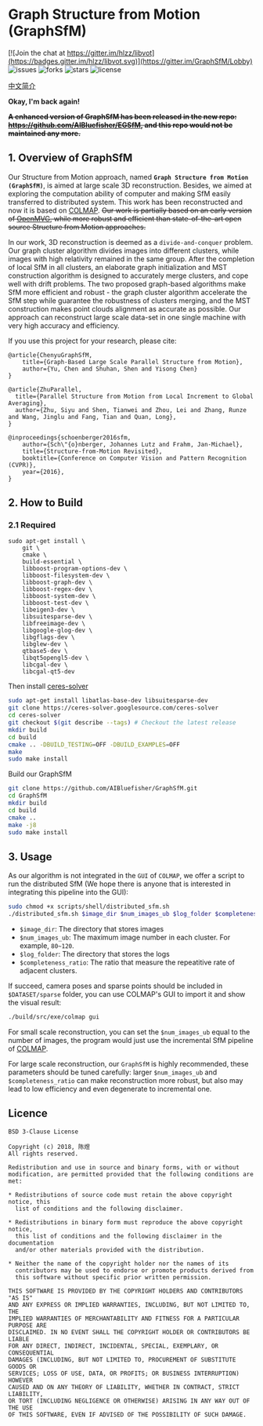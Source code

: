 # Graph Structure from Motion (GraphSfM)
[![Join the chat at https://gitter.im/hlzz/libvot](https://badges.gitter.im/hlzz/libvot.svg)](https://gitter.im/GraphSfM/Lobby)
![issues](https://img.shields.io/github/issues/AIBluefisher/GraphSfM.svg)
![forks](https://img.shields.io/github/forks/AIBluefisher/GraphSfM.svg)
![stars](https://img.shields.io/github/stars/AIBluefisher/GraphSfM.svg)
![license](https://img.shields.io/github/license/AIBluefisher/GraphSfM.svg)

[中文简介](./docs/README_ch.md)

**Okay, I'm back again!**

~~**A enhanced version of GraphSfM has been released in the new repo: https://github.com/AIBluefisher/EGSfM, and this repo
would not be maintained any more.**~~

## 1. Overview of GraphSfM
Our Structure from Motion approach, named **`Graph Structure from Motion (GraphSfM)`**, is aimed at large scale 3D reconstruction. Besides, we aimed at exploring the computation ability of computer and making SfM easily transferred to distributed system. This work has been reconstructed and now it is based on [COLMAP](https://github.com/colmap/colmap). ~~Our work is partially based on an early version of [OpenMVG](https://github.com/openMVG/openMVG), while more robust and efficient than state-of-the-art open source Structure from Motion approaches.~~

In our work, 3D reconstruction is deemed as a ```divide-and-conquer``` problem. Our graph cluster algorithm divides images into different clusters, while images with high relativity remained in the same group. After the completion of local SfM in all clusters, an elaborate graph initialization and MST construction algorithm is designed to accurately merge clusters, and cope well with drift problems. The two proposed graph-based algorithms make SfM more efficient and robust - the graph cluster algorithm accelerate the SfM step while guarantee the robustness of clusters merging, and the MST construction makes point clouds alignment as accurate as possible. Our approach can reconstruct large scale data-set in one single machine with very high accuracy and efficiency.

If you use this project for your research, please cite:
```
@article{ChenyuGraphSfM,
    title={Graph-Based Large Scale Parallel Structure from Motion},
    author={Yu, Chen and Shuhan, Shen and Yisong Chen}
}

@article{ZhuParallel,
  title={Parallel Structure from Motion from Local Increment to Global Averaging},
  author={Zhu, Siyu and Shen, Tianwei and Zhou, Lei and Zhang, Runze and Wang, Jinglu and Fang, Tian and Quan, Long},
}

@inproceedings{schoenberger2016sfm,
    author={Sch\"{o}nberger, Johannes Lutz and Frahm, Jan-Michael},
    title={Structure-from-Motion Revisited},
    booktitle={Conference on Computer Vision and Pattern Recognition (CVPR)},
    year={2016},
}
```

## 2. How to Build

### 2.1 Required

```
sudo apt-get install \
    git \
    cmake \
    build-essential \
    libboost-program-options-dev \
    libboost-filesystem-dev \
    libboost-graph-dev \
    libboost-regex-dev \
    libboost-system-dev \
    libboost-test-dev \
    libeigen3-dev \
    libsuitesparse-dev \
    libfreeimage-dev \
    libgoogle-glog-dev \
    libgflags-dev \
    libglew-dev \
    qtbase5-dev \
    libqt5opengl5-dev \
    libcgal-dev \
    libcgal-qt5-dev
```

Then install [ceres-solver]()
```sh
sudo apt-get install libatlas-base-dev libsuitesparse-dev
git clone https://ceres-solver.googlesource.com/ceres-solver
cd ceres-solver
git checkout $(git describe --tags) # Checkout the latest release
mkdir build
cd build
cmake .. -DBUILD_TESTING=OFF -DBUILD_EXAMPLES=OFF
make
sudo make install
```

Build our GraphSfM
```sh
git clone https://github.com/AIBluefisher/GraphSfM.git
cd GraphSfM
mkdir build
cd build
cmake ..
make -j8
sudo make install
```

## 3. Usage

As our algorithm is not integrated in the `GUI` of `COLMAP`, we offer a script to run the 
distributed SfM (We hope there is anyone that is interested in integrating this pipeline into the GUI):
```sh
sudo chmod +x scripts/shell/distributed_sfm.sh
./distributed_sfm.sh $image_dir $num_images_ub $log_folder $completeness_ratio
```
- ```$image_dir```:   The directory that stores images
- ```$num_images_ub```: The maximum image number in each cluster. For example, ```80~120```.
- ```$log_folder```:  The directory that stores the logs
- ```$completeness_ratio```: The ratio that measure the repeatitive rate of adjacent clusters.

If succeed, camera poses and sparse points should be included in `$DATASET/sparse` folder, you can use COLMAP's GUI to 
import it and show the visual result:
```sh
./build/src/exe/colmap gui
```
For small scale reconstruction, you can set the `$num_images_ub` equal to the number of images, the program would just use the incremental SfM pipeline of [COLMAP](https://github.com/colmap/colmap).

For large scale reconstruction, our `GraphSfM` is highly recommended, these parameters should be tuned carefully: larger `$num_images_ub` and `$completeness_ratio` can make reconstruction more robust, but also may lead to low efficiency and even degenerate to incremental one.

## Licence

```
BSD 3-Clause License

Copyright (c) 2018, 陈煜
All rights reserved.

Redistribution and use in source and binary forms, with or without
modification, are permitted provided that the following conditions are met:

* Redistributions of source code must retain the above copyright notice, this
  list of conditions and the following disclaimer.

* Redistributions in binary form must reproduce the above copyright notice,
  this list of conditions and the following disclaimer in the documentation
  and/or other materials provided with the distribution.

* Neither the name of the copyright holder nor the names of its
  contributors may be used to endorse or promote products derived from
  this software without specific prior written permission.

THIS SOFTWARE IS PROVIDED BY THE COPYRIGHT HOLDERS AND CONTRIBUTORS "AS IS"
AND ANY EXPRESS OR IMPLIED WARRANTIES, INCLUDING, BUT NOT LIMITED TO, THE
IMPLIED WARRANTIES OF MERCHANTABILITY AND FITNESS FOR A PARTICULAR PURPOSE ARE
DISCLAIMED. IN NO EVENT SHALL THE COPYRIGHT HOLDER OR CONTRIBUTORS BE LIABLE
FOR ANY DIRECT, INDIRECT, INCIDENTAL, SPECIAL, EXEMPLARY, OR CONSEQUENTIAL
DAMAGES (INCLUDING, BUT NOT LIMITED TO, PROCUREMENT OF SUBSTITUTE GOODS OR
SERVICES; LOSS OF USE, DATA, OR PROFITS; OR BUSINESS INTERRUPTION) HOWEVER
CAUSED AND ON ANY THEORY OF LIABILITY, WHETHER IN CONTRACT, STRICT LIABILITY,
OR TORT (INCLUDING NEGLIGENCE OR OTHERWISE) ARISING IN ANY WAY OUT OF THE USE
OF THIS SOFTWARE, EVEN IF ADVISED OF THE POSSIBILITY OF SUCH DAMAGE.
```
